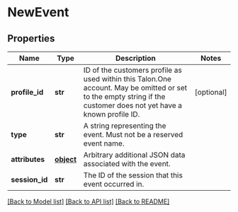 # NewEvent


## Properties
Name | Type | Description | Notes
------------ | ------------- | ------------- | -------------
**profile_id** | **str** | ID of the customers profile as used within this Talon.One account. May be omitted or set to the empty string if the customer does not yet have a known profile ID. | [optional] 
**type** | **str** | A string representing the event. Must not be a reserved event name. | 
**attributes** | [**object**](.md) | Arbitrary additional JSON data associated with the event. | 
**session_id** | **str** | The ID of the session that this event occurred in. | 

[[Back to Model list]](../README.md#documentation-for-models) [[Back to API list]](../README.md#documentation-for-api-endpoints) [[Back to README]](../README.md)


